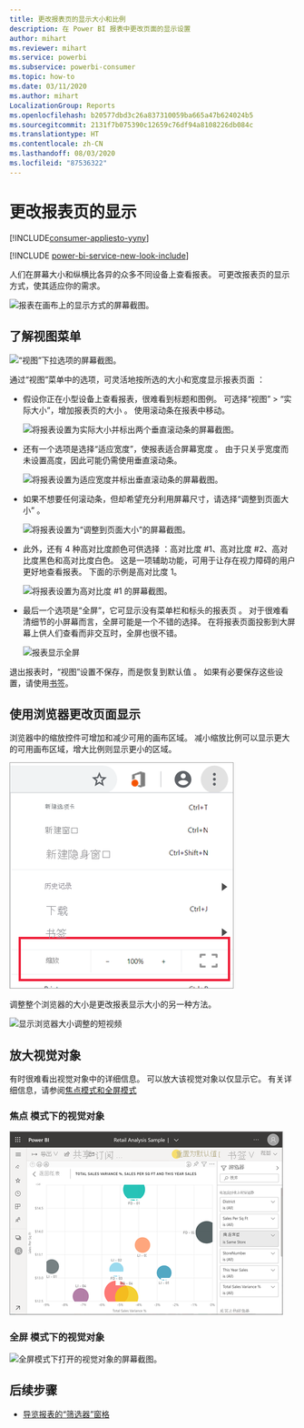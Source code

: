 ```yaml
---
title: 更改报表页的显示大小和比例
description: 在 Power BI 报表中更改页面的显示设置
author: mihart
ms.reviewer: mihart
ms.service: powerbi
ms.subservice: powerbi-consumer
ms.topic: how-to
ms.date: 03/11/2020
ms.author: mihart
LocalizationGroup: Reports
ms.openlocfilehash: b20577dbd3c26a837310059ba665a47b624024b5
ms.sourcegitcommit: 2131f7b075390c12659c76df94a8108226db084c
ms.translationtype: HT
ms.contentlocale: zh-CN
ms.lasthandoff: 08/03/2020
ms.locfileid: "87536322"
---
```

# <a name="change-the-display-of-a-report-page"></a>更改报表页的显示

[!INCLUDE[consumer-appliesto-yyny](../includes/consumer-appliesto-yyny.md)]

[!INCLUDE [power-bi-service-new-look-include](../includes/power-bi-service-new-look-include.md)]

人们在屏幕大小和纵横比各异的众多不同设备上查看报表。 可更改报表页的显示方式，使其适应你的需求。

![报表在画布上的显示方式的屏幕截图。](media/end-user-report-view/power-bi-canvas.png)

## <a name="explore-the-view-menu"></a>了解视图菜单

![“视图”下拉选项的屏幕截图。](media/end-user-report-view/power-bi-viewmenu.png)


通过“视图”菜单中的选项，可灵活地按所选的大小和宽度显示报表页面  ：

- 假设你正在小型设备上查看报表，很难看到标题和图例。  可选择“视图” > “实际大小”，增加报表页的大小   。 使用滚动条在报表中移动。

    ![将报表设置为实际大小并标出两个垂直滚动条的屏幕截图。](media/end-user-report-view/power-bi-view-actual.png)

- 还有一个选项是选择“适应宽度”，使报表适合屏幕宽度  。 由于只关乎宽度而未设置高度，因此可能仍需使用垂直滚动条。

  ![将报表设置为适应宽度并标出垂直滚动条的屏幕截图。](media/end-user-report-view/power-bi-view-width.png)

- 如果不想要任何滚动条，但却希望充分利用屏幕尺寸，请选择“调整到页面大小”  。

   ![将报表设置为“调整到页面大小”的屏幕截图。](media/end-user-report-view/power-bi-view-fit.png)

- 此外，还有 4 种高对比度颜色可供选择  ：高对比度 #1、高对比度 #2、高对比度黑色和高对比度白色。 这是一项辅助功能，可用于让存在视力障碍的用户更好地查看报表。 下面的示例是高对比度 1。 

    ![将报表设置为高对比度 #1 的屏幕截图。](media/end-user-report-view/power-bi-contrast1.png)

- 最后一个选项是“全屏”，它可显示没有菜单栏和标头的报表页  。 对于很难看清细节的小屏幕而言，全屏可能是一个不错的选择。  在将报表页面投影到大屏幕上供人们查看而非交互时，全屏也很不错。  

    ![报表显示全屏](media/end-user-report-view/power-bi-full-screen.png)

退出报表时，“视图”设置不保存，而是恢复到默认值  。 如果有必要保存这些设置，请使用[书签](end-user-bookmarks.md)。

## <a name="use-your-browser-to-change-page-display"></a>使用浏览器更改页面显示

浏览器中的缩放控件可增加和减少可用的画布区域。 减小缩放比例可以显示更大的可用画布区域，增大比例则显示更小的区域。 

![显示浏览器缩放控件的短视频](media/end-user-report-view/power-bi-zoom.png)

调整整个浏览器的大小是更改报表显示大小的另一种方法。 

![显示浏览器大小调整的短视频](media/end-user-report-view/power-bi-resize-browser.gif)

## <a name="zoom-in-on-a-visual"></a>放大视觉对象
有时很难看出视觉对象中的详细信息。 可以放大该视觉对象以仅显示它。 有关详细信息，请参阅[焦点模式和全屏模式](end-user-focus.md)

### <a name="a-visual-in-focus-mode"></a>焦点  模式下的视觉对象

![焦点模式下打开的视觉对象的屏幕截图。](media/end-user-report-view/power-bi-focus.png)

### <a name="a-visual-in-full-screen-mode"></a>全屏  模式下的视觉对象
![全屏模式下打开的视觉对象的屏幕截图。](media/end-user-report-view/power-bi-full-screen.png)

## <a name="next-steps"></a>后续步骤

* [导览报表的“筛选器”窗格](end-user-report-filter.md)